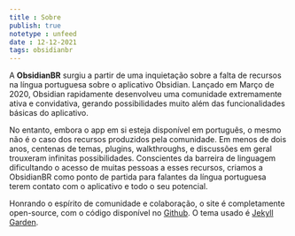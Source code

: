```yaml
---
title : Sobre
publish: true
notetype : unfeed
date : 12-12-2021
tags: obsidianbr
---
```


A <b>ObsidianBR</b> surgiu a partir de uma inquietação sobre a falta de recursos na língua portuguesa sobre o aplicativo Obsidian. Lançado em Março de 2020, Obsidian rapidamente desenvolveu uma comunidade extremamente ativa e convidativa, gerando possibilidades muito além das funcionalidades básicas do aplicativo. 

No entanto, embora o app em si esteja disponível em português, o mesmo não é o caso dos recursos produzidos pela comunidade. Em menos de dois anos, centenas de temas, plugins, walkthroughs, e discussões em geral trouxeram infinitas possibilidades. Conscientes da barreira de linguagem dificultando o acesso de muitas pessoas a esses recursos, criamos a ObsidianBR como ponto de partida para falantes da língua portuguesa terem contato com o aplicativo e todo o seu potencial.

Honrando o espírito de comunidade e colaboração, o site é completamente open-source, com o código disponível no <a href="https://github.com/obsidianbr/obsidianbr.github.io">Github</a>. O tema usado é <a href="https://jekyll-garden.github.io/index.html">Jekyll Garden</a>.
